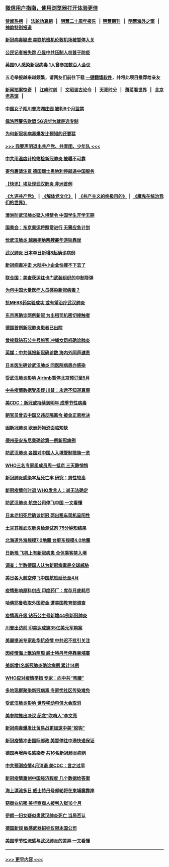 ### [微信用户指南，使用浏览器打开体验更佳](https://github.com/gfw-breaker/banned-news1/blob/master/indexes/wechat-guide.md?t=0)
#### [禁闻热榜](热点新闻.md?t=0)  &nbsp;&nbsp;|&nbsp;&nbsp; [法轮功真相](https://github.com/gfw-breaker/truth/blob/master/README.md?t=0) &nbsp;&nbsp;|&nbsp;&nbsp; [明慧二十周年报告](https://github.com/gfw-breaker/mh-reports/blob/master/README.md?t=0) &nbsp;&nbsp;|&nbsp;&nbsp;[明慧期刊](https://github.com/gfw-breaker/mh-qikan) &nbsp;&nbsp;|&nbsp;&nbsp; [明慧海外之窗](https://github.com/gfw-breaker/mh-news/blob/master/README.md?t=0) &nbsp;&nbsp;|&nbsp;&nbsp; [神韵特别报道](https://github.com/gfw-breaker/mh-news/blob/master/shenyun.md?t=0)
#### [新冠病毒疑虑 美联航班机伦敦机场被暂停入关](../pages/nsc418/n11870015.md?t=02150934) 
#### [公民记者被失踪 凸显中共压制人权甚于防疫](../pages/nsc418/n11870042.md?t=02150934) 
#### [英国9人感染新冠病毒 1人曾参加数百人会议](../pages/nsc418/n11869987.md?t=02150934) 
#### 五毛举报越来越频繁，请网友们前往下载 [一键翻墙软件](https://github.com/gfw-breaker/ssr-accounts)，并将此项目推荐给亲友
#### [新闻拍案惊奇](https://github.com/gfw-breaker/banned-news1/blob/master/pages/link4.md) &nbsp;&nbsp;|&nbsp;&nbsp; [江峰时刻](https://github.com/gfw-breaker/banned-news1/blob/master/pages/link4.md) &nbsp;&nbsp;|&nbsp;&nbsp; [文昭谈古论今](https://github.com/gfw-breaker/banned-news1/blob/master/pages/link4.md) &nbsp;&nbsp;|&nbsp;&nbsp; [天亮时分](https://github.com/gfw-breaker/banned-news1/blob/master/pages/link4.md) &nbsp;&nbsp;|&nbsp;&nbsp; [萧茗看世界](https://github.com/gfw-breaker/banned-news1/blob/master/pages/link4.md) &nbsp;&nbsp;|&nbsp;&nbsp; [北京老茶馆](https://github.com/gfw-breaker/banned-news1/blob/master/pages/link4.md) &nbsp;&nbsp;|&nbsp;&nbsp; 
#### [中国女子闯川普海湖庄园 被判6个月监禁](../pages/nsc418/n11869919.md?t=02150934) 
#### [佩洛西警告欧盟 5G选华为就是选专制](../pages/nsc418/n11869898.md?t=02150934) 
#### [为何新冠状病毒爆发比预知的还要猛](../pages/nsc418/n11869828.md?t=02150934) 
#### [>>> 我要声明退出共产党、共青团、少年队 <<<](https://github.com/begood0513/goodnews/blob/master/quit/letter.md) 
#### [中共用温度计枪筛检新冠肺炎 被曝不可靠](../pages/nsc418/n11869707.md?t=02150934) 
#### [寄包裹请注意 德国瑞士奥地利停邮递中国服务](../pages/nsc418/n11869727.md?t=02150934) 
#### [【快讯】埃及现武汉肺炎 非洲首例](../pages/nsc418/n11869766.md?t=02150934) 
#### [《九评共产党》](https://github.com/begood0513/9ping.md/blob/master/README.md) &nbsp;|&nbsp; [《解体党文化》](../../../../jtdwh.md/blob/master/README.md)  &nbsp;|&nbsp; [《共产主义的终极目的》](../../../../gczydzjmd.md/blob/master/README.md) &nbsp;|&nbsp; [《魔鬼在统治我们的世界》](../../../../mgztzwmdsj.md/blob/master/README.md) 
#### [澳洲防武汉肺炎延入境禁令 中国学生开学无期](../pages/nsc418/n11869546.md?t=02150934) 
#### [国奥会：东京奥运将照常进行 无需应急计划](../pages/nsc418/n11869422.md?t=02150934) 
#### [忧武汉肺炎 越南拒绝两艘豪华游轮靠岸](../pages/nsc418/n11867444.md?t=02150934) 
#### [武汉肺炎 日本单日新增8起确诊病例](../pages/nsc418/n11869272.md?t=02150934) 
#### [新冠病毒冲击 大陆中小企业快撑不下去了](../pages/nsc418/n11869259.md?t=02150934) 
#### [联合国：美查获运往也门武装组织的中制导弹](../pages/nsc418/n11868677.md?t=02150934) 
#### [为何中国大量医疗人员感染新冠病毒？](../pages/nsc418/n11869001.md?t=02150934) 
#### [抗MERS药实验成功 或有望治疗武汉肺炎](../pages/nsc418/n11868912.md?t=02150934) 
#### [东京再确诊两例新冠 为出租司机密切接触者](../pages/nsc418/n11868770.md?t=02150934) 
#### [德国首例新冠肺炎患者已出院](../pages/nsc418/n11868714.md?t=02150934) 
#### [曾接载钻石公主号旅客 冲绳女司机确诊肺炎](../pages/nsc418/n11868610.md?t=02150934) 
#### [英媒：中共低报新冠确诊数 海内外同声谴责](../pages/nsc418/n11867421.md?t=02150934) 
#### [日本医生确诊武汉肺炎 同医院病患亦感染](../pages/nsc418/n11867779.md?t=02150934) 
#### [受武汉肺炎影响 Airbnb暂停北京预订至5月](../pages/nsc418/n11867428.md?t=02150934) 
#### [中共疫情数据受质疑 川普：永远不知道真假](../pages/nsc418/n11867195.md?t=02150934) 
#### [美CDC：新冠或持续到明年 成季节性病毒](../pages/nsc418/n11867279.md?t=02150934) 
#### [朝官员曾去中国又违反隔离令 被金正恩枪决](../pages/nsc418/n11867087.md?t=02150934) 
#### [因新冠肺炎 欧洲药物恐面临短缺](../pages/nsc418/n11867036.md?t=02150934) 
#### [德州圣安东尼奥确诊第一例新冠病例](../pages/nsc418/n11867194.md?t=02150934) 
#### [防武汉肺炎 各国对中国人入境管制措施一览](../pages/nsc418/n11838726.md?t=02150934) 
#### [WHO三名专家组成员周一抵京 三天静悄悄](../pages/nsc418/n11866947.md?t=02150934) 
#### [新冠肺炎感染率及死亡率 研究：男性较高](../pages/nsc418/n11866956.md?t=02150934) 
#### [新冠疫情何时退 WHO发言人：尚无法确定](../pages/nsc418/n11866864.md?t=02150934) 
#### [防武汉肺炎 航空公司停飞中国 一文看懂](../pages/nsc418/n11866800.md?t=02150934) 
#### [日本老妇死后确诊新冠 两出租车司机呈阳性](../pages/nsc418/n11866755.md?t=02150934) 
#### [土耳其推武汉肺炎检测试剂 75分钟知结果](../pages/nsc418/n11866520.md?t=02150934) 
#### [北海道外海规模7.0地震 台屏东规模4.0地震](../pages/nsc418/n11866262.md?t=02150934) 
#### [日新规 飞机上有新冠病患 全体乘客禁入境](../pages/nsc418/n11866233.md?t=02150934) 
#### [调查：半数德国人认为新冠病毒是全球威胁](../pages/nsc418/n11866687.md?t=02150934) 
#### [美日各大航空停飞中国航班延长至4月](../pages/nsc418/n11865980.md?t=02150934) 
#### [疫情影响原料供应 印度药厂：库存月底耗尽](../pages/nsc418/n11865151.md?t=02150934) 
#### [哈佛耶鲁收取外国资金 遭美国教育部调查](../pages/nsc418/n11864950.md?t=02150934) 
#### [疫情再升级 钻石公主号新增44例新冠肺炎](../pages/nsc418/n11865033.md?t=02150934) 
#### [川普出访前 印美达成逾35亿美元军购案](../pages/nsc418/n11865444.md?t=02150934) 
#### [美屡提派专家赴华抗疫情 中共迟不批引关注](../pages/nsc418/n11864719.md?t=02150934) 
#### [因疫情海上飘泊两周 威士特丹号停靠柬埔寨](../pages/nsc418/n11865007.md?t=02150934) 
#### [美新增1名新冠肺炎确诊病例 累计14例](../pages/nsc418/n11864893.md?t=02150934) 
#### [WHO应对疫情举措 专家：向中共“弯腰”](../pages/nsc418/n11864727.md?t=02150934) 
#### [多地现群聚染新冠病毒 专家忧社区传染难免](../pages/nsc418/n11864715.md?t=02150934) 
#### [受武汉肺炎影响 世界移动电信大会取消](../pages/nsc418/n11864629.md?t=02150934) 
#### [美参院推出决议 纪念“吹哨人”李文亮](../pages/nsc418/n11863852.md?t=02150934) 
#### [新冠病毒爆发比贸易战更加速中美“脱钩”](../pages/nsc418/n11864470.md?t=02150934) 
#### [新冠疫情冲击国际邮政 美暂停往中港快递保证](../pages/nsc418/n11864207.md?t=02150934) 
#### [德国再增两名感染者 共16名新冠肺炎病例](../pages/nsc418/n11864293.md?t=02150934) 
#### [中共预测疫情4月消退 美CDC：言之过早](../pages/nsc418/n11864310.md?t=02150934) 
#### [新冠疫情重创中国经济程度 几个数据给答案](../pages/nsc418/n11864203.md?t=02150934) 
#### [海上漂流多日 威士特丹号邮轮将在柬埔寨靠岸](../pages/nsc418/n11864029.md?t=02150934) 
#### [窃商业机密 美华裔商人被判入狱16个月](../pages/nsc418/n11863911.md?t=02150934) 
#### [伊朗一妇女疑似患武汉肺炎死亡 当局否认](../pages/nsc418/n11863650.md?t=02150934) 
#### [德国新规 敏感武器招标仅限本国公司](../pages/nsc418/n11863509.md?t=02150934) 
#### [美国季节性流感与武汉肺炎的差异 一文看懂](../pages/nsc418/n11862428.md?t=02150934) 

----
#### [ >>> 更早内容 <<< ](../indexes/nsc418-earlier.md)
